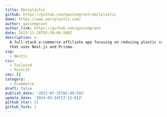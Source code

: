 ```yaml
---
title: Omitplastic
github: https://github.com/gavinmgrant/omitplastic
demo: https://www.omitplastic.com/
author: gavinmgrant
author_link: https://github.com/gavinmgrant
date: 2023-11-28T03:39:09.990Z
description: >-
  A full-stack e-commerce affiliate app focusing on reducing plastic consumption
  that uses Next.js and Prisma.
ssg:
  - Nextjs
css:
  - Tailwind
  - PostCSS
cms: []
category:
  - Ecommerce
draft: false
publish_date: '2021-07-25T02:49:59Z'
update_date: '2024-03-24T17:12:01Z'
github_star: 11
github_fork: 2
---
```

